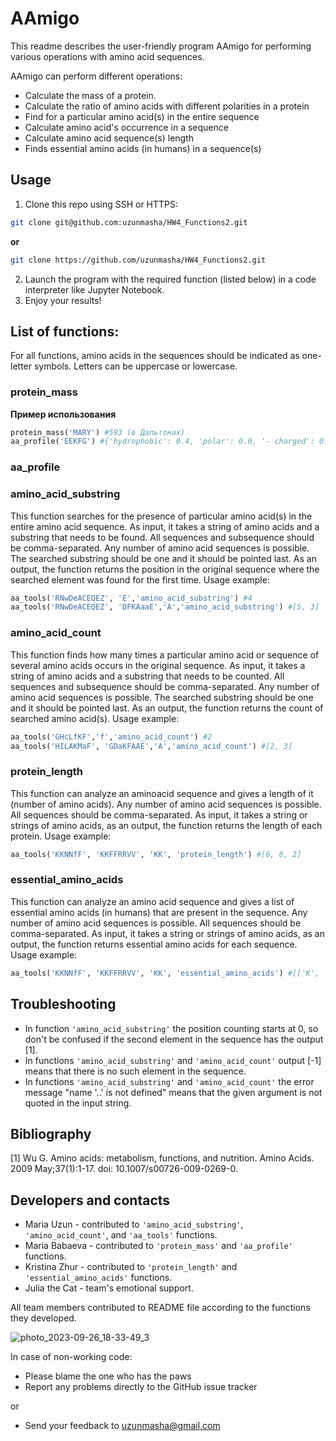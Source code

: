 # AAmigo
This readme describes the user-friendly program AAmigo for performing various operations with amino acid sequences.

AAmigo can perform different operations:
* Calculate the mass of a protein.
* Calculate the ratio of amino acids with different polarities in a protein
* Find for a particular amino acid(s) in the entire sequence
* Calculate amino acid's occurrence in a sequence
* Calculate amino acid sequence(s) length
* Finds essential amino acids (in humans) in a sequence(s)

## Usage
1. Clone this repo using SSH or HTTPS:
```bash
git clone git@github.com:uzunmasha/HW4_Functions2.git
``` 
**or**
```bash
git clone https://github.com/uzunmasha/HW4_Functions2.git
``` 
2. Launch the program with the required function (listed below) in a code interpreter like Jupyter Notebook.
3. Enjoy your results!

## List of functions:
For all functions, amino acids in the sequences should be indicated as one-letter symbols. Letters can be uppercase or lowercase.

### protein_mass
**Пример использования**

```python
protein_mass('MARY') #593 (в Дальтонах)
aa_profile('EEKFG') #{'hydrophobic': 0.4, 'polar': 0.0, '- charged': 0.4, '+ charged': 0.2}
```
### aa_profile

### amino_acid_substring 
This function searches for the presence of particular amino acid(s) in the entire amino acid sequence. As input, it takes a string of amino acids and a substring that needs to be found. All sequences and subsequence should be comma-separated. Any number of amino acid sequences is possible. The searched substring should be one and it should be pointed last.  As an output, the function returns the position in the original sequence where the searched element was found for the first time.
Usage example:
```python
aa_tools('RNwDeACEQEZ', 'E','amino_acid_substring') #4
aa_tools('RNwDeACEQEZ', 'DFKAaaE','A','amino_acid_substring') #[5, 3]
```
### amino_acid_count
This function finds how many times a particular amino acid or sequence of several amino acids occurs in the original sequence. As input, it takes a string of amino acids and a substring that needs to be counted. All sequences and subsequence should be comma-separated. Any number of amino acid sequences is possible. The searched substring should be one and it should be pointed last. As an output, the function returns the count of searched amino acid(s).
Usage example:
```python
aa_tools('GHcLfKF','f','amino_acid_count') #2
aa_tools('HILAKMaF', 'GDaKFAAE','A','amino_acid_count') #[2, 3]
```
### protein_length
This function can analyze an aminoacid sequence and gives a length of it (number of amino acids). Any number of amino acid sequences is possible. All sequences should be comma-separated. As input, it takes a string or strings of amino acids, as an output, the function returns the length of each protein.
Usage example:
```python
aa_tools('KKNNfF', 'KKFFRRVV', 'KK', 'protein_length') #[6, 8, 2]
```
### essential_amino_acids
This function can analyze an amino acid sequence and gives a list of essential amino acids (in humans) that are present in the sequence.
Any number of amino acid sequences is possible. All sequences should be comma-separated. As input, it takes a string or strings of amino acids, as an output, the function returns essential amino acids for each sequence.
Usage example:
```python
aa_tools('KKNNfF', 'KKFFRRVV', 'KK', 'essential_amino_acids') #[['K', 'K', 'f', 'F'], ['K', 'K', 'F', 'F', 'V', 'V'], ['K', 'K']]
```

## Troubleshooting
* In function `'amino_acid_substring'` the position counting starts at 0, so don't be confused if the second element in the sequence has the output [1]. 
* In functions `'amino_acid_substring'` and `'amino_acid_count'` output [-1] means that there is no such element in the sequence.
* In functions `'amino_acid_substring'` and `'amino_acid_count'` the error message "name '..' is not defined" means that the given argument is not quoted in the input string.

## Bibliography
[1] Wu G. Amino acids: metabolism, functions, and nutrition. Amino Acids. 2009 May;37(1):1-17. doi: 10.1007/s00726-009-0269-0.

## Developers and contacts
* Maria Uzun - contributed to `'amino_acid_substring'`, `'amino_acid_count'`, and `'aa_tools'` functions.
* Maria Babaeva - contributed to `'protein_mass'` and `'aa_profile'` functions.
* Kristina Zhur - contributed to `'protein_length'` and `'essential_amino_acids'` functions.
* Julia the Cat - team's emotional support.

All team members contributed to README file according to the functions they developed.

![photo_2023-09-26_18-33-49_3](https://github.com/uzunmasha/HW4_Functions2/assets/44806106/63fdea24-5c0a-4650-8bed-181871aa540f)


In case of non-working code:

* Please blame the one who has the paws
* Report any problems directly to the GitHub issue tracker

or

* Send your feedback to uzunmasha@gmail.com
